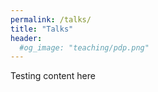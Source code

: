 ```yaml
---
permalink: /talks/
title: "Talks"
header: 
  #og_image: "teaching/pdp.png"
---
```


Testing content here